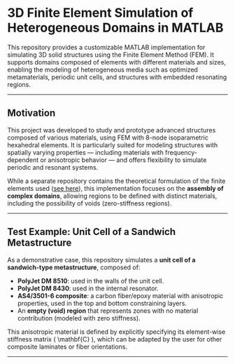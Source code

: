 # 3D Finite Element Simulation of Heterogeneous Domains in MATLAB

This repository provides a customizable MATLAB implementation for simulating 3D solid structures using the Finite Element Method (FEM). It supports domains composed of elements with different materials and sizes, enabling the modeling of heterogeneous media such as optimized metamaterials, periodic unit cells, and structures with embedded resonating regions.

---

## Motivation

This project was developed to study and prototype advanced structures composed of various materials, using FEM with 8-node isoparametric hexahedral elements. It is particularly suited for modeling structures with spatially varying properties — including materials with frequency-dependent or anisotropic behavior — and offers flexibility to simulate periodic and resonant systems.

While a separate repository contains the theoretical formulation of the finite elements used ([see here](https://github.com/Arincon94/Assembly-of-Elemental-Matrices-in-the-FEM)), this implementation focuses on the **assembly of complex domains**, allowing regions to be defined with distinct materials, including the possibility of voids (zero-stiffness regions).

---

## Test Example: Unit Cell of a Sandwich Metastructure

As a demonstrative case, this repository simulates a **unit cell of a sandwich-type metastructure**, composed of:

- **PolyJet DM 8510**: used in the walls of the unit cell.
- **PolyJet DM 8430**: used in the internal resonator.
- **AS4/3501-6 composite**: a carbon fiber/epoxy material with anisotropic properties, used in the top and bottom constraining layers.
- An **empty (void) region** that represents zones with no material contribution (modeled with zero stiffness).

This anisotropic material is defined by explicitly specifying its element-wise stiffness matrix \( \mathbf{C} \), which can be adapted by the user for other composite laminates or fiber orientations.

---
